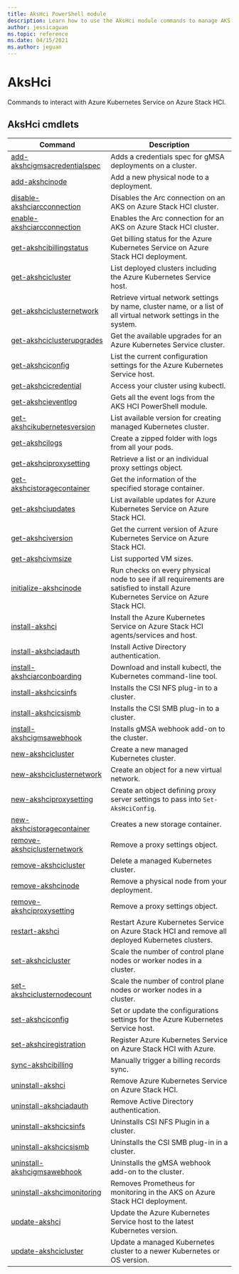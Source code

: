 ```yaml
---
title: AksHci PowerShell module
description: Learn how to use the AksHci module commands to manage AKS on Azure Stack HCI 
author: jessicaguan
ms.topic: reference
ms.date: 04/15/2021
ms.author: jeguan
---
```


# AksHci 

Commands to interact with Azure Kubernetes Service on Azure Stack HCI.

## AksHci cmdlets

|    Command    |    Description        |
| ------- | ---------- |
| [add-akshcigmsacredentialspec](add-akshcigmsacredentialspec.md) | Adds a credentials spec for gMSA deployments on a cluster. |
| [add-akshcinode](./add-akshcinode.md) | Add a new physical node to a deployment. |
| [disable-akshciarcconnection](disable-akshciarcconnection.md) | Disables the Arc connection on an AKS on Azure Stack HCI cluster.|
| [enable-akshciarcconnection](enable-akshciarcconnection.md) |  Enables the Arc connection for an AKS on Azure Stack HCI cluster. |
| [get-akshcibillingstatus](get-akshci-billing-status.md) | Get billing status for the Azure Kubernetes Service on Azure Stack HCI deployment. |
| [get-akshcicluster](get-akshcicluster.md) | List deployed clusters including the Azure Kubernetes Service host. |
| [get-akshciclusternetwork](get-akshci-cluster-network.md) | Retrieve virtual network settings by name, cluster name, or a list of all virtual network settings in the system. |
| [get-akshciclusterupgrades](get-akshciclusterupgrades.md) | Get the available upgrades for an Azure Kubernetes Service cluster. |
| [get-akshciconfig](get-akshciconfig.md) | List the current configuration settings for the Azure Kubernetes Service host. |
| [get-akshcicredential](get-akshcicredential.md) | Access your cluster using kubectl. |
| [get-akshcieventlog](get-akshcieventlog.md) | Gets all the event logs from the AKS HCI PowerShell module. |
| [get-akshcikubernetesversion](get-akshcikubernetesversion.md) | List available version for creating managed Kubernetes cluster. |
| [get-akshcilogs](get-akshcilogs.md) | Create a zipped folder with logs from all your pods. |
| [get-akshciproxysetting](get-akshciproxysetting.md) | Retrieve a list or an individual proxy settings object. |
| [get-akshcistoragecontainer](get-akshcistoragecontainer.md) | Get the information of the specified storage container. |
| [get-akshciupdates](get-akshciupdates.md) | List available updates for Azure Kubernetes Service on Azure Stack HCI. |
| [get-akshciversion](get-akshciversion.md) | Get the current version of Azure Kubernetes Service on Azure Stack HCI. |
| [get-akshcivmsize](get-akshcivmsize.md) | List supported VM sizes. |
| [initialize-akshcinode](initialize-akshcinode.md) | Run checks on every physical node to see if all requirements are satisfied to install Azure Kubernetes Service on Azure Stack HCI. |
| [install-akshci](install-akshci.md) | Install the Azure Kubernetes Service on Azure Stack HCI agents/services and host. |
| [install-akshciadauth](install-akshciadauth.md) | Install Active Directory authentication. |
| [install-akshciarconboarding](install-akshciarconboarding.md) | Download and install kubectl, the Kubernetes command-line tool. |
| [install-akshcicsinfs](install-akshcicsinfs.md) | Installs the CSI NFS plug-in to a cluster. |
| [install-akshcicsismb](install-akshcicsismb.md) | Installs the CSI SMB plug-in to a cluster. |
| [install-akshcigmsawebhook](install-akshcigmsawebhook.md) | Installs gMSA webhook add-on to the cluster.  |
| [new-akshcicluster](new-akshcicluster.md) | Create a new managed Kubernetes cluster. |
| [new-akshciclusternetwork](new-akshci-cluster-network.md) | Create an object for a new virtual network. |
| [new-akshciproxysetting](new-akshciproxysetting.md) | Create an object defining proxy server settings to pass into `Set-AksHciConfig`. |
| [new-akshcistoragecontainer](new-akshcistoragecontainer.md) | Creates a new storage container.  |
| [remove-akshciclusternetwork](remove-akshci-cluster-network.md) | Remove a proxy settings object. |
| [remove-akshcicluster](remove-akshcicluster.md) | Delete a managed Kubernetes cluster. |
| [remove-akshcinode](./remove-akshcinode.md) | Remove a physical node from your deployment. |
| [remove-akshciproxysetting](remove-akshci-proxy-setting.md)  |  Remove a proxy settings object. |
| [restart-akshci](restart-akshci.md) | Restart Azure Kubernetes Service on Azure Stack HCI and remove all deployed Kubernetes clusters. |
| [set-akshcicluster](set-akshcicluster.md) | Scale the number of control plane nodes or worker nodes in a cluster. |
| [set-akshciclusternodecount](set-akshciclusternodecount.md) | Scale the number of control plane nodes or worker nodes in a cluster. |
| [set-akshciconfig](set-akshciconfig.md) | Set or update the configurations settings for the Azure Kubernetes Service host. |
| [set-akshciregistration](set-akshciregistration.md) | Register Azure Kubernetes Service on Azure Stack HCI with Azure. |
| [sync-akshcibilling](sync-akshci-billing.md) | Manually trigger a billing records sync. |
| [uninstall-akshci](uninstall-akshci.md) | Remove Azure Kubernetes Service on Azure Stack HCI. |
| [uninstall-akshciadauth](uninstall-akshciadauth.md) | Remove Active Directory authentication. |
| [uninstall-akshcicsinfs](uninstall-akshcicsinfs.md) | Uninstalls CSI NFS Plugin in a cluster. |
| [uninstall-akshcicsismb](uninstall-akshcicsismb.md) | Uninstalls the CSI SMB plug-in in a cluster. |
| [uninstall-akshcigmsawebhook](uninstall-akshcigmsawebhook.md) | Uninstalls the gMSA webhook add-on to the cluster. |
|  [uninstall-akshcimonitoring](uninstall-akshcimonitoring.md) | Removes Prometheus for monitoring in the AKS on Azure Stack HCI deployment.|
| [update-akshci](update-akshci.md) | Update the Azure Kubernetes Service host to the latest Kubernetes version. |
| [update-akshcicluster](update-akshcicluster.md) | Update a managed Kubernetes cluster to a newer Kubernetes or OS version. |


